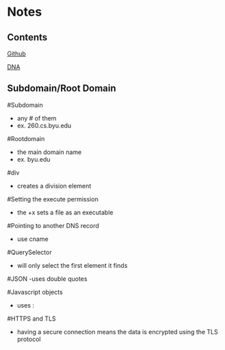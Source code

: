 # Notes

## Contents

[Github](Github.md)

[DNA](DNS.md)

## Subdomain/Root Domain
#Subdomain
- any # of them
- ex. 260.cs.byu.edu

#Rootdomain
- the main domain name
- ex. byu.edu

#div
- creates a division element

#Setting the execute permission
- the +x sets a file as an executable

#Pointing to another DNS record
- use cname

#QuerySelector
- will only select the first element it finds

#JSON
 -uses double quotes

#Javascript objects
- uses : 

#HTTPS and TLS
- having a secure connection means the data is encrypted using the TLS protocol






